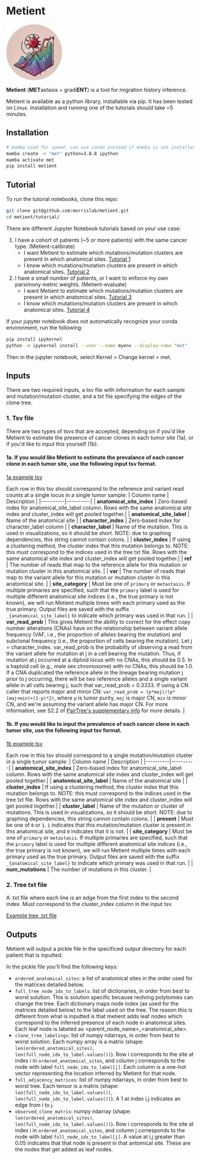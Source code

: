 # Metient
<img src="metient/logo.png" width="150">

**Metient** (**MET**astasis + gradi**ENT**) is a tool for migration history inference.

Metient is available as a python library, installable via pip. It has been tested on Linux. Installation and running one of the tutorials should take ~5 minutes.

## Installation

```bash
# mamba used for speed, can use conda instead if mamba is not installed
mamba create -n "met" python=3.8.8 ipython
mamba activate met
pip install metient
```

## Tutorial
To run the tutorial notebooks, clone this repo:
```bash
git clone git@github.com:morrislab/metient.git
cd metient/tutorial/
```

There are different Jupyter Notebook tutorials based on your use case:
1. I have a cohort of patients (~5 or more patients) with the same cancer type. (Metient-calibrate)
   - I want Metient to estimate which mutations/mutation clusters are present in which anatomical sites. [Tutorial 1](tutorial/1_metient_calibrate_infer_observed_clones_label_clone_tree_tutorial.ipynb)
   - I know which mutations/mutation clusters are present in which anatomical sites.  [Tutorial 2](tutorial/2_metient_calibrate_label_clone_tree_tutorial.ipynb)
3. I have a small number of patients, or I want to enforce my own parsimony metric weights. (Metient-evaluate)
   - I want Metient to estimate which mutations/mutation clusters are present in which anatomical sites. [Tutorial 3](tutorial/3_metient_evaluate_infer_observed_clones_label_clone_tree_tutorial.ipynb)
   - I know which mutations/mutation clusters are present in which anatomical sites. [Tutorial 4](tutorial/4_metient_evaluate_label_clone_tree_tutorial.ipynb)
  
If your jupyter notebook does not automatically recognize your conda environment, run the following:
```bash
pip install ipykernel
python -m ipykernel install --user --name myenv --display-name "met"
```
Then in the jupyter notebook, select Kernel > Change kernel > met.

## Inputs
There are two required inputs, a tsv file with information for each sample and mutation/mutation cluster, and a txt file specifying the edges of the clone tree.

### 1. **Tsv file**

There are two types of tsvs that are accepted, depending on if you'd like Metient to estimate the presence of cancer clones in each tumor site (1a), or if you'd like to input this yourself (1b). 

#### 1a. If you would like Metient to estimate the prevalance of each cancer clone in each tumor site, use the following input tsv format.

[1a example tsv](tutorial/inputs/A_SNVs.tsv)

Each row in this tsv should correspond to the reference and variant read counts at a single locus in a single tumor sample:
| Column name | Description |
|----------|----------|
| **anatomical_site_index** | Zero-based index for anatomical_site_label column. Rows with the same anatomical site index and cluster_index will get pooled together.| 
| **anatomical_site_label** | Name of the anatomical site |
| **character_index** | Zero-based index for character_label column |
| **character_label** | Name of the mutation. This is used in visualizations, so it should be short. NOTE: due to graphing dependencies, this string cannot contain colons. |
| **cluster_index** | If using a clustering method, the cluster index that this mutation belongs to. NOTE: this must correspond to the indices used in the tree txt file. Rows with the same anatomical site index and cluster_index will get pooled together.|
| **ref** | The number of reads that map to the reference allele for this mutation or mutation cluster in this anatomical site. |
| **var** | The number of reads that map to the variant allele for this mutation or mutation cluster in this anatomical site. |
| **site_category** | Must be one of `primary` or `metastasis`. If multiple primaries are specified, such that the `primary` label is used for multiple different anatomical site indices (i.e., the true primary is not known), we will run Metient multiple times with each primary used as the true primary. Output files are saved with the suffix `_{anatomical_site_label}` to indicate which primary was used in that run. |
| **var_read_prob** | This gives Metient the ability to correct for the effect copy number alterations (CNAs) have on the relationship between variant allele frequency (VAF, i.e., the proportion of alleles bearing the mutation) and subclonal frequency (i.e., the proportion of cells bearing the mutation). Let j = character_index. var_read_prob is the probabilty of observing a read from the variant allele for mutation at j in a cell bearing the mutation. Thus, if mutation at j occurred at a diploid locus with no CNAs, this should be 0.5. In a haploid cell (e.g., male sex chromosome) with no CNAs, this should be 1.0. If a CNA duplicated the reference allele in the lineage bearing mutation j prior to j occurring, there will be two reference alleles and a single variant allele in all cells bearing j, such that var_read_prob = 0.3333. If using a CN caller that reports major and minor CN: `var_read_prob = (p*maj)/(p*(maj+min)+(1-p)*2)`, where `p` is tumor purity, `maj` is major CN, `min` is minor CN, and we're assuming the variant allele has major CN. For more information, see S2.2 of [PairTree's supplementary info](https://aacr.silverchair-cdn.com/aacr/content_public/journal/bloodcancerdiscov/3/3/10.1158_2643-3230.bcd-21-0092/9/bcd-21-0092_supplementary_information_suppsm_sf1-sf21.pdf?Expires=1709221974&Signature=dJH6~Dg-6gEb-S88i0wDGW28QZn16keQj34Vo2tAvJL2cUJrQo48afpHPp-a2zAwQa~ET6SDgw3hb3ITacB06GDUc3GYCdCgYtfPMjFGwygFj-Q9xf-c44VAvwiyliwsBXK1shZmURlFMwSjzkwRwasuWu50sMNmeJSoVyX3nQ-rRBlK93aDR5s9c0l-p4aGvTi6QmfKJPsxXaHB4Lz5yXSl3Xd~JPK-Y~ltC14epDRb~MiSPWUFCAiYetUXcQ7J7vd6b4XQKT9PnYkjQtUq55tLSoUkOGe5JkJ32NXCeoT~l-XD97pCeDYVDOYzAuOkAG0tDYrPebEh2TGTA3fnbA__&Key-Pair-Id=APKAIE5G5CRDK6RD3PGA) for more details. |


#### 1b. If you would like to input the prevalence of each cancer clone in each tumor site, use the following input tsv format.

[1b example tsv](tutorial/inputs/CRUK0003_SNVs.tsv)

Each row in this tsv should correspond to a single mutation/mutation cluster in a single tumor sample:
| Column name | Description |
|----------|----------|
| **anatomical_site_index** | Zero-based index for anatomical_site_label column. Rows with the same anatomical site index and cluster_index will get pooled together.| 
| **anatomical_site_label** | Name of the anatomical site |
| **cluster_index** | If using a clustering method, the cluster index that this mutation belongs to. NOTE: this must correspond to the indices used in the tree txt file. Rows with the same anatomical site index and cluster_index will get pooled together.|
| **cluster_label** | Name of the mutation or cluster of mutations. This is used in visualizations, so it should be short. NOTE: due to graphing dependencies, this string cannot contain colons. |
| **present** | Must be one of `0` or `1`. `1` indicates that this mutation/mutation cluster is present in this anatomical site, and `0` indicates that it is not. |
| **site_category** | Must be one of `primary` or `metastasis`. If multiple primaries are specified, such that the `primary` label is used for multiple different anatomical site indices (i.e., the true primary is not known), we will run Metient multiple times with each primary used as the true primary. Output files are saved with the suffix `_{anatomical_site_label}` to indicate which primary was used in that run. |
| **num_mutations** | The number of mutations in this cluster. |


### 2. **Tree txt file**
A .txt file where each line is an edge from the first index to the second index. Must correspond to the cluster_index column in the input tsv. 

[Example tree .txt file](tutorial/inputs/A_tree.txt)

## Outputs

Metient will output a pickle file in the specificed output directory for each patient that is inputted. 

In the pickle file you'll find the following keys:
* `ordered_anatomical_sites`: a list of anatomical sites in the order used for the matrices detailed below.
* `full_tree_node_idx_to_labels`: list of dictionaries, in order from best to worst solution. This is solution specific because reolving polytomies can change the tree. Each dictionary maps node index (as used for the matrices detailed below) to the label used on the tree. The reason this is different from what is inputted is that metient adds leaf nodes which correspond to the inferred presence of each node in anatomical sites. Each leaf node is labeled as <parent_node_name>_<anatomical_site>.
* `clone_tree_labelings`: list of numpy ndarrays, in order from best to worst solution. Each numpy array is a matrix (shape: `len(ordered_anatomical_sites)`, `len(full_node_idx_to_label.values())`). Row i corresponds to the site at index i in `ordered_anatomical_sites`, and column j corresponds to the node with label `full_node_idx_to_label[j]`. Each column is a one-hot vector representing the location inferred by Metient for that node.
* `full_adjacency_matrices`: list of numpy ndarrays, in order from best to worst tree. Each tensor is a matrix (shape: `len(full_node_idx_to_label.values())`, `len(full_node_idx_to_label.values())`). A 1 at index i,j indicates an edge from i to j.
* `observed_clone_matrix`: numpy ndarray (shape: `len(ordered_anatomical_sites)`, `len(full_node_idx_to_label.values())`). Row i corresponds to the site at index i in `ordered_anatomical_sites`, and column j corresponds to the node with label `full_node_idx_to_label[j]`. A value at i,j greater than 0.05 indicates that that node is present in that antomical site. These are the nodes that get added as leaf nodes.
